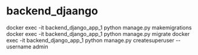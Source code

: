 # backend_djaango


docker exec -it backend_django_app_1 python manage.py makemigrations
docker exec -it backend_django_app_1 python manage.py migrate 
docker exec -it backend_django_app_1 python manage.py createsuperuser --username admin